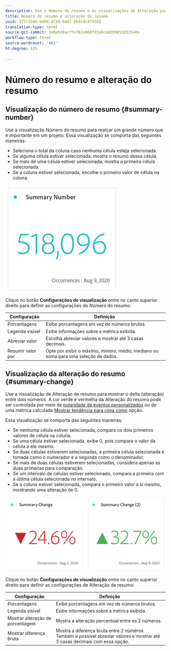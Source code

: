```yaml
---
description: Use o Número do resumo e as visualizações de Alteração para exibir pontos de dados importantes em um projeto.
title: Número do resumo e alteração do resumo
uuid: 177c1b89-6d98-473d-8447-6b4cdc479565
translation-type: tm+mt
source-git-commit: 3e8e628ac7fe782e060fd3e0ced209853d53540e
workflow-type: tm+mt
source-wordcount: '403'
ht-degree: 52%

---
```



# Número do resumo e alteração do resumo

## Visualização do número de resumo {#summary-number}

Use a visualização Número do resumo para realçar um grande número que é importante em um projeto. Essa visualização se comporta das seguintes maneiras:

* Seleciona o total da coluna caso nenhuma célula esteja selecionada.
* Se alguma célula estiver selecionada, mostra o resumo dessa célula.
* Se mais de uma célula estiver selecionada, mostra a primeira célula selecionada.
* Se a coluna estiver selecionada, escolhe o primeiro valor de célula na coluna.

![Número do resumo](assets/summary-number.png)

Clique no botão **Configurações de visualização** entre no canto superior direito para definir as configurações do Número do resumo:

| Configuração | Definição |
|--- |--- |
| Porcentagens | Exibe porcentagens em vez de números brutos. |
| Legenda visível | Exibe informações sobre a métrica exibida. |
| Abreviar valor | Escolha abreviar valores e mostrar até 3 casas decimais. |
| Resumir valor por | Opte por exibir o máximo, mínimo, médio, mediano ou soma para uma seleção de dados. |

## Visualização da alteração do resumo {#summary-change}

Use a visualização de Alteração de resumo para mostrar o delta (alteração) entre dois números. A cor verde e vermelha da Alteração do resumo pode ser controlada por meio de [polaridade de eventos personalizados](https://docs.adobe.com/content/help/pt-BR/analytics/admin/admin-tools/success-events/success-event.html) ou de uma métrica calculada [Mostrar tendência para cima como](https://docs.adobe.com/content/help/pt-BR/analytics/components/calculated-metrics/calcmetric-workflow/cm-build-metrics.html) opção.

Essa visualização se comporta das seguintes maneiras:

* Se nenhuma célula estiver selecionada, compara os dois primeiros valores de célula na coluna.
* Se uma célula estiver selecionada, exibe 0, pois compara o valor da célula a ele mesmo.
* Se duas células estiverem selecionadas, a primeira célula selecionada é tomada como o numerador e a segunda como o denominador.
* Se mais de duas células estiverem selecionadas, considera apenas as duas primeiras para comparação.
* Se um intervalo de células estiver selecionado, compara a primeira com a última célula selecionada no intervalo.
* Se a coluna estiver selecionada, compara o primeiro valor a si mesmo, mostrando uma alteração de 0.

![Alteração de resumo](assets/summary-change.png)

Clique no botão **Configurações de visualização** entre no canto superior direito para definir as configurações de Alteração de resumo:

| Configuração | Definição |
|--- |--- |
| Porcentagens | Exibe porcentagens em vez de números brutos. |
| Legenda visível | Exibe informações sobre a métrica exibida. |
| Mostrar alteração de porcentagem | Mostra a alteração percentual entre os 2 números. |
| Mostrar diferença bruta | Mostra a diferença bruta entre 2 números. Também é possível abreviar valores e mostrar até 3 casas decimais com essa opção. |
